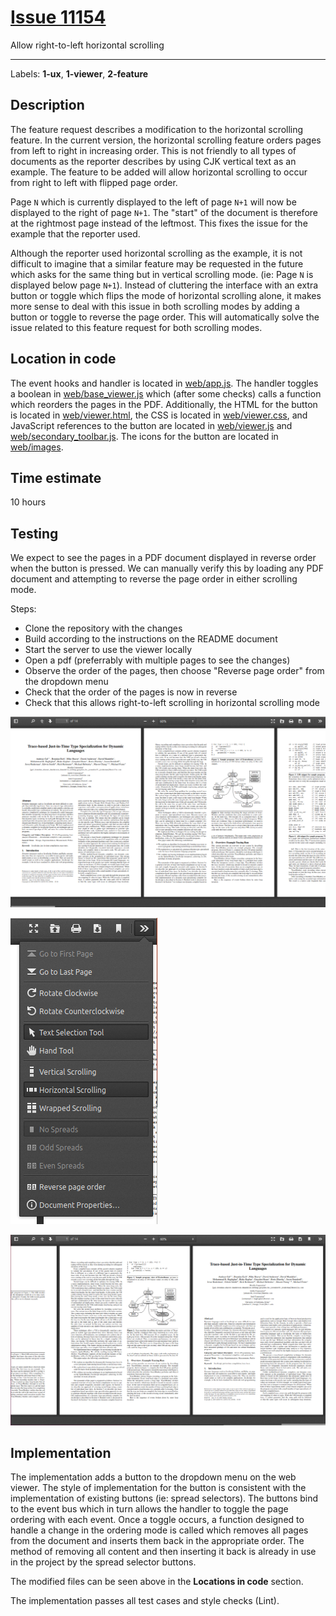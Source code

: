 # [Issue 11154](https://github.com/mozilla/pdf.js/issues/11154)

Allow right-to-left horizontal scrolling

------------------------------------------------------

Labels: **1-ux**, **1-viewer**, **2-feature**

## Description

The feature request describes a modification to the horizontal scrolling feature. In the current version, the horizontal scrolling feature orders pages from left to right in increasing order. This is not friendly to all types of documents as the reporter describes by using CJK vertical text as an example. The feature to be added will allow horizontal scrolling to occur from right to left with flipped page order.

Page `N` which is currently displayed to the left of page `N+1` will now be displayed to the right of page `N+1`. The "start" of the document is therefore at the rightmost page instead of the leftmost. This fixes the issue for the example that the reporter used.

Although the reporter used horizontal scrolling as the example, it is not difficult to imagine that a similar feature may be requested in the future which asks for the same thing but in vertical scrolling mode. (ie: Page `N` is displayed below page `N+1`). Instead of cluttering the interface with an extra button or toggle which flips the mode of horizontal scrolling alone, it makes more sense to deal with this issue in both scrolling modes by adding a button or toggle to reverse the page order. This will automatically solve the issue related to this feature request for both scrolling modes.


## Location in code

The event hooks and handler is located in [web/app.js](https://github.com/CSCD01/pdf.js-team22/blob/11154/web/app.js). The handler toggles a boolean in [web/base_viewer.js](https://github.com/CSCD01/pdf.js-team22/blob/11154/web/base_viewer.js#L1312) which (after some checks) calls a function which reorders the pages in the PDF. Additionally, the HTML for the button is located in [web/viewer.html](https://github.com/CSCD01/pdf.js-team22/blob/11154/web/viewer.html#L199), the CSS is located in [web/viewer.css](https://github.com/CSCD01/pdf.js-team22/blob/11154/web/viewer.css#L1000), and JavaScript references to the button are located in [web/viewer.js](https://github.com/CSCD01/pdf.js-team22/blob/11154/web/viewer.js#L107) and [web/secondary_toolbar.js](https://github.com/CSCD01/pdf.js-team22/blob/11154/web/secondary_toolbar.js#L132). The icons for the button are located in [web/images](https://github.com/CSCD01/pdf.js-team22/tree/11154/web/images).


## Time estimate

10 hours


## Testing

We expect to see the pages in a PDF document displayed in reverse order when the button is pressed. We can manually verify this by loading any PDF document and attempting to reverse the page order in either scrolling mode.

Steps:
- Clone the repository with the changes
- Build according to the instructions on the README document
- Start the server to use the viewer locally
- Open a pdf (preferrably with multiple pages to see the changes)
- Observe the order of the pages, then choose "Reverse page order" from the dropdown menu
- Check that the order of the pages is now in reverse
- Check that this allows right-to-left scrolling in horizontal scrolling mode

![before](./img/11154_before.png)

![dropdown](./img/11154_dropdown.png)

![after](./img/11154_after.png)


## Implementation

The implementation adds a button to the dropdown menu on the web viewer. The style of implementation for the button is consistent with the implementation of existing buttons (ie: spread selectors). The buttons bind to the event bus which in turn allows the handler to toggle the page ordering with each event. Once a toggle occurs, a function designed to handle a change in the ordering mode is called which removes all pages from the document and inserts them back in the appropriate order. The method of removing all content and then inserting it back is already in use in the project by the spread selector buttons.

The modified files can be seen above in the **Locations in code** section.

The implementation passes all test cases and style checks (Lint).